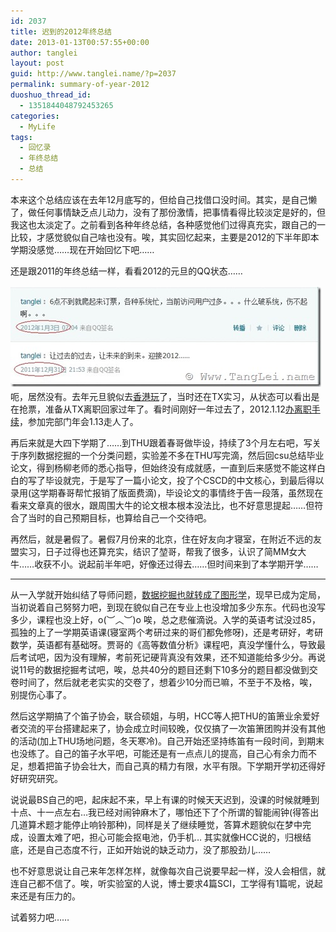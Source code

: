 ```yaml
---
id: 2037
title: 迟到的2012年终总结
date: 2013-01-13T00:57:55+00:00
author: tanglei
layout: post
guid: http://www.tanglei.name/?p=2037
permalink: summary-of-year-2012
duoshuo_thread_id:
  - 1351844048792453265
categories:
  - MyLife
tags:
  - 回忆录
  - 年终总结
  - 总结
---
```

本来这个总结应该在去年12月底写的，但给自己找借口没时间。其实，是自己懒了，做任何事情缺乏点儿动力，没有了那份激情，把事情看得比较淡定是好的，但我这也太淡定了。之前看到各种年终总结，各种感觉他们过得真充实，跟自己的一比较，才感觉貌似自己啥也没有。唉，其实回忆起来，主要是2012的下半年即本学期没感觉……现在开始回忆下吧……

还是跟2011的年终总结一样，看看2012的元旦的QQ状态……

[<img title="2012-mood" style="border-left-width: 0px; border-right-width: 0px; background-image: none; border-bottom-width: 0px; float: left; padding-top: 0px; padding-left: 0px; margin: 2px 10px 5px 0px; display: inline; padding-right: 0px; border-top-width: 0px" border="0" alt="2012-mood" align="left" src="/wp-content/uploads/2013/01/2012-mood_thumb.jpg" width="497" height="160" />](/wp-content/uploads/2013/01/2012-mood.jpg)

呃，居然没有。去年元旦貌似去[香港玩](http://www.tanglei.name/my-travel-to-hongkong/)了，当时还在TX实习，从状态可以看出是在抢票，准备从TX离职回家过年了。看时间刚好一年过去了，2012.1.12[办离职手续](http://www.tanglei.name/end-up-with-my-internship-in-tencent/)，参加完部门年会1.13走人了。

再后来就是大四下学期了……到THU跟着春哥做毕设，持续了3个月左右吧，写关于序列数据挖掘的一个分类问题，实验差不多在THU写完滴，然后回csu总结毕业论文，得到杨柳老师的悉心指导，但始终没有成就感，一直到后来感觉不能这样白白的写了毕设就完，于是写了一篇小论文，投了个CSCD的中文核心，到最后得以录用(这学期春哥帮忙报销了版面费滴)，毕设论文的事情终于告一段落，虽然现在看来文章真的很水，跟周围大牛的论文根本根本没法比，也不好意思提起……但符合了当时的自己预期目标，也算给自己一个交待吧。

再然后，就是暑假了。暑假7月份来的北京，住在好友向才寝室，在附近不远的友盟实习，日子过得也还算充实，结识了堃哥，帮我了很多，认识了简MM女大牛……收获不小。说起前半年吧，好像还过得去……但时间来到了本学期开学…… 

* * *

从一入学就开始纠结了导师问题，[数据挖掘也就转成了图形学](http://www.tanglei.name/from-datamining-to-graphics/)，现早已成为定局，当初说着自己努努力吧，到现在貌似自己在专业上也没增加多少东东。代码也没写多少，课程也没上好，o(︶︿︶)o 唉，总之悲催滴说。入学的英语考试没过85，孤独的上了一学期英语课(寝室两个考研过来的哥们都免修呀)，还是考研好，考研数学，英语都有基础呀。贾哥的《高等数值分析》课程吧，真没学懂什么，导致最后考试吧，因为没有理解，考前死记硬背真没有效果，还不知道能给多少分。再说说11号的数据挖掘考试吧，唉，总共40分的题目还剩下10多分的题目都没做到交卷时间了，然后就老老实实的交卷了，想着少10分而已嘛，不至于不及格，唉，别提伤心事了。

然后这学期搞了个笛子协会，联合硕姐，与明，HCC等人把THU的笛箫业余爱好者交流的平台搭建起来了，协会成立时间较晚，仅仅搞了一次笛箫团购并没有其他的活动(加上THU场地问题，冬天寒冷)。自己开始还坚持练笛有一段时间，到期末也没练了。自己的笛子水平吧，可能还是有一点点儿的提高，自己心有余力而不足，想着把笛子协会壮大，而自己真的精力有限，水平有限。下学期开学初还得好好研究研究。

说说最BS自己的吧，起床起不来，早上有课的时候天天迟到，没课的时候就睡到十点、十一点左右…我已经对闹钟麻木了，哪怕还下了个所谓的智能闹钟(得答出几道算术题才能停止响铃那种)，同样是关了继续睡觉，答算术题貌似在梦中完成，设置太难了吧，担心可能会抠电池，仍手机… 其实就像HCC说的，归根结底，还是自己态度不行，正如开始说的缺乏动力，没了那股劲儿……

也不好意思说让自己来年怎样怎样，就像每次自己说要早起一样，没人会相信，就连自己都不信了。唉，听实验室的人说，博士要求4篇SCI，工学得有1篇呢，说起来还是有压力的。

试着努力吧……
